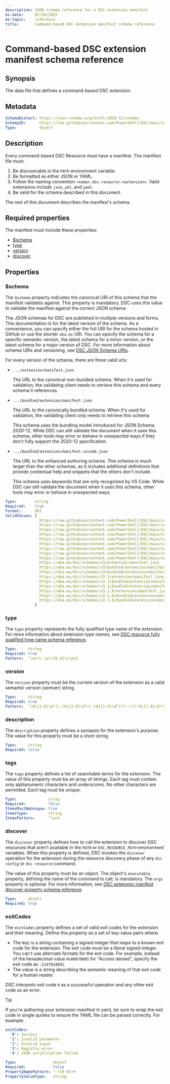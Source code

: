 ```yaml
---
description: JSON schema reference for a DSC extension manifest
ms.date:     02/28/2025
ms.topic:    reference
title:       Command-based DSC extension manifest schema reference
---
```


# Command-based DSC extension manifest schema reference

## Synopsis

The data file that defines a command-based DSC extension.

## Metadata

```yaml
SchemaDialect: https://json-schema.org/draft/2020-12/schema
SchemaID:      https://raw.githubusercontent.com/PowerShell/DSC/main/schemas/v3.1.0/extension/manifest.json
Type:          object
```

## Description

Every command-based DSC Resource must have a manifest. The manifest file must:

1. Be discoverable in the `PATH` environment variable.
1. Be formatted as either JSON or YAML.
1. Follow the naming convention `<name>.dsc.resource.<extension>`. Valid extensions include `json`,
   `yml`, and `yaml`.
1. Be valid for the schema described in this document.

The rest of this document describes the manifest's schema.

## Required properties

The manifest must include these properties:

- [$schema](#schema)
- [type](#type)
- [version](#version)
- [discover](#discover)

## Properties

### $schema

The `$schema` property indicates the canonical URI of this schema that the manifest validates
against. This property is mandatory. DSC uses this value to validate the manifest against the
correct JSON schema.

The JSON schemas for DSC are published in multiple versions and forms. This documentation is for
the latest version of the schema. As a convenience, you can specify either the full URI for the
schema hosted in GitHub or use the shorter `aka.ms` URI. You can specify the schema for a specific
semantic version, the latest schema for a minor version, or the latest schema for a major version
of DSC. For more information about schema URIs and versioning, see
[DSC JSON Schema URIs](../../schema-uris.md).

For every version of the schema, there are three valid urls:

- `.../extension/manifest.json`

  The URL to the canonical non-bundled schema. When it's used for validation, the validating client
  needs to retrieve this schema and every schema it references.

- `.../bundled/extension/manifest.json`

  The URL to the canonically bundled schema. When it's used for validation, the validating client
  only needs to retrieve this schema.

  This schema uses the bundling model introduced for JSON Schema 2020-12. While DSC can still
  validate the document when it uses this schema, other tools may error or behave in unexpected
  ways if they don't fully support the 2020-12 specification.

- `.../bundled/extension/manifest.vscode.json`

  The URL to the enhanced authoring schema. This schema is much larger than the other schemas, as
  it includes additional definitions that provide contextual help and snippets that the others
  don't include.

  This schema uses keywords that are only recognized by VS Code. While DSC can still validate the
  document when it uses this schema, other tools may error or behave in unexpected ways.

```yaml
Type:        string
Required:    true
Format:      URI
ValidValues: [
               https://raw.githubusercontent.com/PowerShell/DSC/main/schemas/v3/extension/manifest.json
               https://raw.githubusercontent.com/PowerShell/DSC/main/schemas/v3/bundled/extension/manifest.json
               https://raw.githubusercontent.com/PowerShell/DSC/main/schemas/v3/bundled/extension/manifest.vscode.json
               https://raw.githubusercontent.com/PowerShell/DSC/main/schemas/v3.1/extension/manifest.json
               https://raw.githubusercontent.com/PowerShell/DSC/main/schemas/v3.1/bundled/extension/manifest.json
               https://raw.githubusercontent.com/PowerShell/DSC/main/schemas/v3.1/bundled/extension/manifest.vscode.json
               https://raw.githubusercontent.com/PowerShell/DSC/main/schemas/v3.1.0/extension/manifest.json
               https://raw.githubusercontent.com/PowerShell/DSC/main/schemas/v3.1.0/bundled/extension/manifest.json
               https://raw.githubusercontent.com/PowerShell/DSC/main/schemas/v3.1.0/bundled/extension/manifest.vscode.json
               https://aka.ms/dsc/schemas/v3/extension/manifest.json
               https://aka.ms/dsc/schemas/v3/bundled/extension/manifest.json
               https://aka.ms/dsc/schemas/v3/bundled/extension/manifest.vscode.json
               https://aka.ms/dsc/schemas/v3.1/extension/manifest.json
               https://aka.ms/dsc/schemas/v3.1/bundled/extension/manifest.json
               https://aka.ms/dsc/schemas/v3.1/bundled/extension/manifest.vscode.json
               https://aka.ms/dsc/schemas/v3.1.0/extension/manifest.json
               https://aka.ms/dsc/schemas/v3.1.0/bundled/extension/manifest.json
               https://aka.ms/dsc/schemas/v3.1.0/bundled/extension/manifest.vscode.json
             ]
```

### type

The `type` property represents the fully qualified type name of the extension. For more information
about extension type names, see [DSC resource fully qualified type name schema reference][01].

```yaml
Type:     string
Required: true
Pattern:  ^\w+(\.\w+){0,3}\/\w+$
```

### version

The `version` property must be the current version of the extension as a valid semantic version
(semver) string.

```yaml
Type:     string
Required: true
Pattern:  ^(0|[1-9]\d*)\.(0|[1-9]\d*)\.(0|[1-9]\d*)(?:-((?:0|[1-9]\d*|\d*[a-zA-Z-][0-9a-zA-Z-]*)(?:\.(?:0|[1-9]\d*|\d*[a-zA-Z-][0-9a-zA-Z-]*))*))?(?:\+([0-9a-zA-Z-]+(?:\.[0-9a-zA-Z-]+)*))?$
```

### description

The `description` property defines a synopsis for the extension's purpose. The value for this
property must be a short string.

```yaml
Type:     string
Required: false
```

### tags

The `tags` property defines a list of searchable terms for the extension. The value of this
property must be an array of strings. Each tag must contain only alphanumeric characters and
underscores. No other characters are permitted. Each tag must be unique.

```yaml
Type:              array
Required:          false
ItemsMustBeUnique: true
ItemsType:         string
ItemsPattern:      ^\w+$
```

### discover

The `discover` property defines how to call the extension to discover DSC resources that aren't
available in the `PATH` or `DSC_RESOURCE_PATH` environment variables. When this property is
defined, DSC invokes the `discover` operation for the extension during the resource discovery phase
of any `dsc config` or `dsc resource` command.

The value of this property must be an object. The object's `executable` property, defining the name
of the command to call, is mandatory. The `args` property is optional. For more
information, see [DSC extension manifest discover property schema reference][02].

```yaml
Type:     object
Required: true
```

### exitCodes

The `exitCodes` property defines a set of valid exit codes for the extension and their meaning.
Define this property as a set of key-value pairs where:

- The key is a string containing a signed integer that maps to a known exit code for the extension.
  The exit code must be a literal signed integer. You can't use alternate formats for the exit
  code. For example, instead of the hexadecimal value `0x80070005` for "Access denied", specify the
  exit code as `-2147024891`.
- The value is a string describing the semantic meaning of that exit code for a human reader.

DSC interprets exit code `0` as a successful operation and any other exit code as an error.

> [!TIP]
> If you're authoring your extension manifest in yaml, be sure to wrap the exit code in single
> quotes to ensure the YAML file can be parsed correctly. For example:
>
> ```yaml
> exitCodes:
>   '0': Success
>   '1': Invalid parameter
>   '2': Invalid input
>   '3': Registry error
>   '4': JSON serialization failed
> ```

```yaml
Type:                object
Required:            false
PropertyNamePattern: ^-?[0-9]+#
PropertyValueType:   string
```

[01]: ../../definitions/resourceType.md
[02]: discover.md
